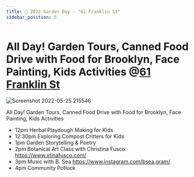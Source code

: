 ```yaml
---
title: 📅 2022 Garden Day - "61 Franklin St"
sidebar_position: 5
---
```

# All Day! Garden Tours, Canned Food Drive with Food for Brooklyn, Face Painting, Kids Activities @[61 Franklin St](/gardens/Franklin)
 
![Screenshot 2022-05-25 215546](https://user-images.githubusercontent.com/22154417/170400829-c0072e84-b6ee-412e-a784-54d32d8462aa.png)

All Day! Garden Tours, Canned Food Drive with Food for Brooklyn, Face Painting, Kids Activities

+ 12pm Herbal Playdough Making for Kids
+ 12:30pm Exploring Compost Critters for Kids
+ 1pm Garden Storytelling & Poetry
+ 2pm Botanical Art Class with Christina Fusco: https://www.xtinafusco.com/
+ 3pm Music with B. Sea https://www.instagram.com/bsea.gram/
+ 4pm Community Potluck
